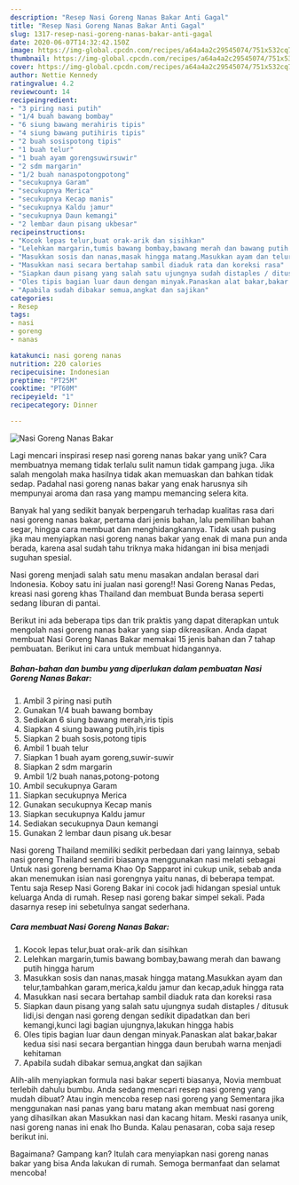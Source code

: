 ```yaml
---
description: "Resep Nasi Goreng Nanas Bakar Anti Gagal"
title: "Resep Nasi Goreng Nanas Bakar Anti Gagal"
slug: 1317-resep-nasi-goreng-nanas-bakar-anti-gagal
date: 2020-06-07T14:32:42.150Z
image: https://img-global.cpcdn.com/recipes/a64a4a2c29545074/751x532cq70/nasi-goreng-nanas-bakar-foto-resep-utama.jpg
thumbnail: https://img-global.cpcdn.com/recipes/a64a4a2c29545074/751x532cq70/nasi-goreng-nanas-bakar-foto-resep-utama.jpg
cover: https://img-global.cpcdn.com/recipes/a64a4a2c29545074/751x532cq70/nasi-goreng-nanas-bakar-foto-resep-utama.jpg
author: Nettie Kennedy
ratingvalue: 4.2
reviewcount: 14
recipeingredient:
- "3 piring nasi putih"
- "1/4 buah bawang bombay"
- "6 siung bawang merahiris tipis"
- "4 siung bawang putihiris tipis"
- "2 buah sosispotong tipis"
- "1 buah telur"
- "1 buah ayam gorengsuwirsuwir"
- "2 sdm margarin"
- "1/2 buah nanaspotongpotong"
- "secukupnya Garam"
- "secukupnya Merica"
- "secukupnya Kecap manis"
- "secukupnya Kaldu jamur"
- "secukupnya Daun kemangi"
- "2 lembar daun pisang ukbesar"
recipeinstructions:
- "Kocok lepas telur,buat orak-arik dan sisihkan"
- "Lelehkan margarin,tumis bawang bombay,bawang merah dan bawang putih hingga harum"
- "Masukkan sosis dan nanas,masak hingga matang.Masukkan ayam dan telur,tambahkan garam,merica,kaldu jamur dan kecap,aduk hingga rata"
- "Masukkan nasi secara bertahap sambil diaduk rata dan koreksi rasa"
- "Siapkan daun pisang yang salah satu ujungnya sudah distaples / ditusuk lidi,isi dengan nasi goreng dengan sedikit dipadatkan dan beri kemangi,kunci lagi bagian ujungnya,lakukan hingga habis"
- "Oles tipis bagian luar daun dengan minyak.Panaskan alat bakar,bakar kedua sisi nasi secara bergantian hingga daun berubah warna menjadi kehitaman"
- "Apabila sudah dibakar semua,angkat dan sajikan"
categories:
- Resep
tags:
- nasi
- goreng
- nanas

katakunci: nasi goreng nanas 
nutrition: 220 calories
recipecuisine: Indonesian
preptime: "PT25M"
cooktime: "PT60M"
recipeyield: "1"
recipecategory: Dinner

---
```



![Nasi Goreng Nanas Bakar](https://img-global.cpcdn.com/recipes/a64a4a2c29545074/751x532cq70/nasi-goreng-nanas-bakar-foto-resep-utama.jpg)

Lagi mencari inspirasi resep nasi goreng nanas bakar yang unik? Cara membuatnya memang tidak terlalu sulit namun tidak gampang juga. Jika salah mengolah maka hasilnya tidak akan memuaskan dan bahkan tidak sedap. Padahal nasi goreng nanas bakar yang enak harusnya sih mempunyai aroma dan rasa yang mampu memancing selera kita.

Banyak hal yang sedikit banyak berpengaruh terhadap kualitas rasa dari nasi goreng nanas bakar, pertama dari jenis bahan, lalu pemilihan bahan segar, hingga cara membuat dan menghidangkannya. Tidak usah pusing jika mau menyiapkan nasi goreng nanas bakar yang enak di mana pun anda berada, karena asal sudah tahu triknya maka hidangan ini bisa menjadi suguhan spesial.

Nasi goreng menjadi salah satu menu masakan andalan berasal dari Indonesia. Koboy satu ini jualan nasi goreng!! Nasi Goreng Nanas Pedas, kreasi nasi goreng khas Thailand dan membuat Bunda berasa seperti sedang liburan di pantai.


Berikut ini ada beberapa tips dan trik praktis yang dapat diterapkan untuk mengolah nasi goreng nanas bakar yang siap dikreasikan. Anda dapat membuat Nasi Goreng Nanas Bakar memakai 15 jenis bahan dan 7 tahap pembuatan. Berikut ini cara untuk membuat hidangannya.

<!--inarticleads1-->

##### Bahan-bahan dan bumbu yang diperlukan dalam pembuatan Nasi Goreng Nanas Bakar:

1. Ambil 3 piring nasi putih
1. Gunakan 1/4 buah bawang bombay
1. Sediakan 6 siung bawang merah,iris tipis
1. Siapkan 4 siung bawang putih,iris tipis
1. Siapkan 2 buah sosis,potong tipis
1. Ambil 1 buah telur
1. Siapkan 1 buah ayam goreng,suwir-suwir
1. Siapkan 2 sdm margarin
1. Ambil 1/2 buah nanas,potong-potong
1. Ambil secukupnya Garam
1. Siapkan secukupnya Merica
1. Gunakan secukupnya Kecap manis
1. Siapkan secukupnya Kaldu jamur
1. Sediakan secukupnya Daun kemangi
1. Gunakan 2 lembar daun pisang uk.besar


Nasi goreng Thailand memiliki sedikit perbedaan dari yang lainnya, sebab nasi goreng Thailand sendiri biasanya menggunakan nasi melati sebagai Untuk nasi goreng bernama Khao Op Sapparot ini cukup unik, sebab anda akan menemukan isian nasi gorengnya yaitu nanas, di beberapa tempat. Tentu saja Resep Nasi Goreng Bakar ini cocok jadi hidangan spesial untuk keluarga Anda di rumah. Resep nasi goreng bakar simpel sekali. Pada dasarnya resep ini sebetulnya sangat sederhana. 

<!--inarticleads2-->

##### Cara membuat Nasi Goreng Nanas Bakar:

1. Kocok lepas telur,buat orak-arik dan sisihkan
1. Lelehkan margarin,tumis bawang bombay,bawang merah dan bawang putih hingga harum
1. Masukkan sosis dan nanas,masak hingga matang.Masukkan ayam dan telur,tambahkan garam,merica,kaldu jamur dan kecap,aduk hingga rata
1. Masukkan nasi secara bertahap sambil diaduk rata dan koreksi rasa
1. Siapkan daun pisang yang salah satu ujungnya sudah distaples / ditusuk lidi,isi dengan nasi goreng dengan sedikit dipadatkan dan beri kemangi,kunci lagi bagian ujungnya,lakukan hingga habis
1. Oles tipis bagian luar daun dengan minyak.Panaskan alat bakar,bakar kedua sisi nasi secara bergantian hingga daun berubah warna menjadi kehitaman
1. Apabila sudah dibakar semua,angkat dan sajikan


Alih-alih menyiapkan formula nasi bakar seperti biasanya, Novia membuat terlebih dahulu bumbu. Anda sedang mencari resep nasi goreng yang mudah dibuat? Atau ingin mencoba resep nasi goreng yang Sementara jika menggunakan nasi panas yang baru matang akan membuat nasi goreng yang dihasilkan akan Masukkan nasi dan kacang hitam. Meski rasanya unik, nasi goreng nanas ini enak lho Bunda. Kalau penasaran, coba saja resep berikut ini. 

Bagaimana? Gampang kan? Itulah cara menyiapkan nasi goreng nanas bakar yang bisa Anda lakukan di rumah. Semoga bermanfaat dan selamat mencoba!
